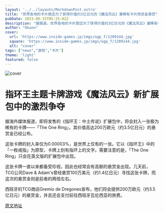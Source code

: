 ```yaml
---
layout: '../../layouts/MarkdownPost.astro'
title: "世界各地的卡片商店为了获得价值约3亿日元的《魔法风云》激稀有卡片而奖金悬赏"
pubDate: 2023-06-15T05:25:02Z
description: "据报道，世界各地的卡片商店为了获得价值约3亿日元的《魔法风云》激稀有卡片而奖金悬赏。"
author: "Okano"
cover:
  url: 'https://www.inside-games.jp/imgs/ogp_f/1209144.jpg'
  square: 'https://www.inside-games.jp/imgs/ogp_f/1209144.jpg'
  alt: "cover"
tags: ["news","游戏","卡片"]
theme: 'light'
featured: false
---
```


![cover](https://www.inside-games.jp/imgs/ogp_f/1209144.jpg)

# 指环王主题卡牌游戏《魔法风云》新扩展包中的激烈争夺

据海外媒体报道，即将发售的《指环王：中土传说》扩展包中，将会封入一张极为稀有的卡牌——「The One Ring」，其价值高达200万欧元（约3.5亿日元）的悬赏金已经公布。

这张卡牌的封入率仅为0.00003%，是世界上仅有的一张。它以《指环王》中的「一枚戒指」为原型，卡牌上刻有指环上的文字。需要注意的是，「The One Ring」只会在英文版的扩展包中出现。

这张卡牌一直以来都备受珍视，因此也经常会有高额的悬赏金出现。几天前，TCG公司Dave & Adam's曾经悬赏100万美元（约1.4亿日元）寻找这张卡牌，而这次的悬赏金则是前者的两倍左右。

西班牙的TCG商店Gremio de Dregones宣布，他们将会提供200万欧元（约3.5亿日元）的悬赏金，并且还会支付前往西班牙瓦伦西亚的旅费。

  [原文地址](https://www.inside-games.jp/article/2023/06/15/146584.html)